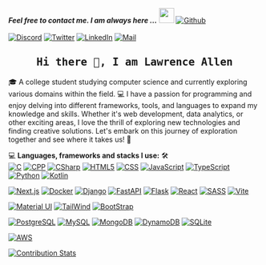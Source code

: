 
***Feel free to contact me. I am always here ...*** <img src="https://media.giphy.com/media/WUlplcMpOCEmTGBtBW/giphy.gif" width="30">  [![Github](https://img.shields.io/github/followers/Ahmad-Sawalqeh?label=Follow%20Me&style=social)](https://github.com/tora-o)
<br>
<br>
[![Discord](https://img.shields.io/badge/Discord-5865F2?style=for-the-badge&logo=discord&logoColor=white)](https://discordapp.com/users/738982726392217611/)
[![Twitter](https://img.shields.io/badge/Twitter-1DA1F2?style=for-the-badge&logo=twitter&logoColor=white)](https://twitter.com/notlaww_/)
[![LinkedIn](https://img.shields.io/badge/LinkedIn-0077B5?style=for-the-badge&logo=linkedin&logoColor=white)](https://www.linkedin.com/in/tora-o/)
[![Mail](https://img.shields.io/badge/Gmail-D14836?style=for-the-badge&logo=gmail&logoColor=white)](mailto:rorensuuu@gmail.com)

<h2 align='center'><samp><strong>Hi there 👋, I am Lawrence Allen</strong></samp></h2>
<!-- <h3 align='center'><strong><a href="" target="_blank">Portfolio🌐</a></strong></h3> -->

🎓 A college student studying computer science and currently exploring various domains within the field. 💻 I have a passion for programming and enjoy delving into different frameworks, tools, and languages to expand my knowledge and skills. Whether it's web development, data analytics, or other exciting areas, I love the thrill of exploring new technologies and finding creative solutions. Let's embark on this journey of exploration together and see where it takes us! 🚀

💻 **Languages, frameworks and stacks I use:** 🛠️<br>
[![C](https://img.shields.io/badge/C-00599C?style=for-the-badge&logo=c&logoColor=white)]()
[![CPP](https://img.shields.io/badge/C%2B%2B-00599C?style=for-the-badge&logo=c%2B%2B&logoColor=white)]()
[![CSharp](https://img.shields.io/badge/C%23-239120?style=for-the-badge&logo=c-sharp&logoColor=white)]()
[![HTML5](https://img.shields.io/badge/HTML5-E34F26?style=for-the-badge&logo=html5&logoColor=white)]()
[![CSS](https://img.shields.io/badge/CSS3-1572B6?style=for-the-badge&logo=css3&logoColor=white)]()
[![JavaScript](https://img.shields.io/badge/JavaScript-323330?style=for-the-badge&logo=javascript&logoColor=F7DF1E)]()
[![TypeScript](https://img.shields.io/badge/TypeScript-007ACC?style=for-the-badge&logo=typescript&logoColor=white)](https://www.typescriptlang.org/)
[![Python](https://img.shields.io/badge/Python-FFD43B?style=for-the-badge&logo=python&logoColor=blue)](https://www.python.org/)
[![Kotlin](https://img.shields.io/badge/Kotlin-0095D5?&style=for-the-badge&logo=kotlin&logoColor=white)](https://www.kotlinlang.org/)

[![Next.js](https://img.shields.io/badge/next.js-000000?style=for-the-badge&logo=nextdotjs&logoColor=white)](https://nextjs.org/)
[![Docker](https://img.shields.io/badge/Docker-2CA5E0?style=for-the-badge&logo=docker&logoColor=white)]()
[![Django](https://img.shields.io/badge/Django-092E20?style=for-the-badge&logo=django&logoColor=green)]()
[![FastAPI](https://img.shields.io/badge/fastapi-109989?style=for-the-badge&logo=FASTAPI&logoColor=white)]()
[![Flask](https://img.shields.io/badge/Flask-000000?style=for-the-badge&logo=flask&logoColor=white)]()
[![React](https://img.shields.io/badge/React-20232A?style=for-the-badge&logo=react&logoColor=61DAFB)]()
[![SASS](https://img.shields.io/badge/Sass-CC6699?style=for-the-badge&logo=sass&logoColor=white)]()
[![Vite](https://img.shields.io/badge/Vite-B73BFE?style=for-the-badge&logo=vite&logoColor=FFD62E)]()

[![Material UI](https://img.shields.io/badge/Material%20UI-0081CB?style=for-the-badge&logo=material-ui&logoColor=white)](https://material-ui.com/)
[![TailWind](https://img.shields.io/badge/Tailwind_CSS-38B2AC?style=for-the-badge&logo=tailwind-css&logoColor=white)]()
[![BootStrap](https://img.shields.io/badge/Bootstrap-563D7C?style=for-the-badge&logo=bootstrap&logoColor=white)]()

[![PostgreSQL](https://img.shields.io/badge/PostgreSQL-316192?style=for-the-badge&logo=postgresql&logoColor=white)](https://www.postgresql.org/)
[![MySQL](https://img.shields.io/badge/MySQL-005C84?style=for-the-badge&logo=mysql&logoColor=white)]()
[![MongoDB](https://img.shields.io/badge/MongoDB-4EA94B?style=for-the-badge&logo=mongodb&logoColor=white)]()
[![DynamoDB](https://img.shields.io/badge/Amazon%20DynamoDB-4053D6?style=for-the-badge&logo=Amazon%20DynamoDB&logoColor=white)]()
[![SQLite](https://img.shields.io/badge/SQLite-07405E?style=for-the-badge&logo=sqlite&logoColor=white)]()

[![AWS](https://img.shields.io/badge/Amazon_AWS-FF9900?style=for-the-badge&logo=amazonaws&logoColor=white)]()

[![Contribution Stats](https://github-contribution-stats.vercel.app/api/?username=dev-laww)](https://github.com/LordDashMe/github-contribution-stats/)
